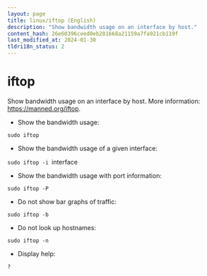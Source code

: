 ```yaml
---
layout: page
title: linux/iftop (English)
description: "Show bandwidth usage on an interface by host."
content_hash: 26e60396ceed0eb281668a21159a7fa921cb119f
last_modified_at: 2024-01-30
tldri18n_status: 2
---
```

# iftop

Show bandwidth usage on an interface by host.
More information: <https://manned.org/iftop>.

- Show the bandwidth usage:

`sudo iftop`

- Show the bandwidth usage of a given interface:

`sudo iftop -i `<span class="tldr-var badge badge-pill bg-dark-lm bg-white-dm text-white-lm text-dark-dm font-weight-bold">interface</span>

- Show the bandwidth usage with port information:

`sudo iftop -P`

- Do not show bar graphs of traffic:

`sudo iftop -b`

- Do not look up hostnames:

`sudo iftop -n`

- Display help:

`?`
